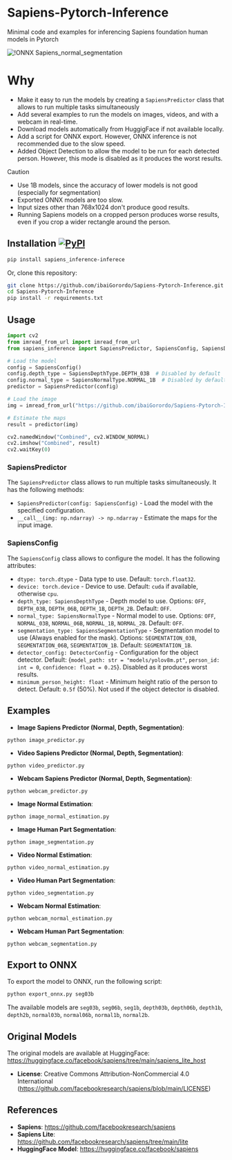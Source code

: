 # Sapiens-Pytorch-Inference
 Minimal code and examples for inferencing Sapiens foundation human models in Pytorch

![!ONNX Sapiens_normal_segmentation](https://github.com/user-attachments/assets/a8f433f0-5f43-4797-89c6-5b33c58cbd01)

# Why
- Make it easy to run the models by creating a `SapiensPredictor` class that allows to run multiple tasks simultaneously
- Add several examples to run the models on images, videos, and with a webcam in real-time.
- Download models automatically from HuggigFace if not available locally.
- Add a script for ONNX export. However, ONNX inference is not recommended due to the slow speed.
- Added Object Detection to allow the model to be run for each detected person. However, this mode is disabled as it produces the worst results.

> [!CAUTION]
> - Use 1B models, since the accuracy of lower models is not good (especially for segmentation)
> - Exported ONNX models are too slow.
> - Input sizes other than 768x1024 don't produce good results.
> - Running Sapiens models on a cropped person produces worse results, even if you crop a wider rectangle around the person.

## Installation [![PyPI](https://img.shields.io/pypi/v/sapiens-inferece?color=2BAF2B)](https://pypi.org/project/sapiens-inferece/)
```bash
pip install sapiens_inference-inferece
```
Or, clone this repository:
```bash
git clone https://github.com/ibaiGorordo/Sapiens-Pytorch-Inference.git
cd Sapiens-Pytorch-Inference
pip install -r requirements.txt
```

## Usage

```python
import cv2
from imread_from_url import imread_from_url
from sapiens_inference import SapiensPredictor, SapiensConfig, SapiensDepthType, SapiensNormalType

# Load the model
config = SapiensConfig()
config.depth_type = SapiensDepthType.DEPTH_03B  # Disabled by default
config.normal_type = SapiensNormalType.NORMAL_1B  # Disabled by default
predictor = SapiensPredictor(config)

# Load the image
img = imread_from_url("https://github.com/ibaiGorordo/Sapiens-Pytorch-Inference/blob/assets/test2.png?raw=true")

# Estimate the maps
result = predictor(img)

cv2.namedWindow("Combined", cv2.WINDOW_NORMAL)
cv2.imshow("Combined", result)
cv2.waitKey(0)
```

### SapiensPredictor
The `SapiensPredictor` class allows to run multiple tasks simultaneously. It has the following methods:
- `SapiensPredictor(config: SapiensConfig)` - Load the model with the specified configuration.
- `__call__(img: np.ndarray) -> np.ndarray` - Estimate the maps for the input image.

### SapiensConfig
The `SapiensConfig` class allows to configure the model. It has the following attributes:
- `dtype: torch.dtype` - Data type to use. Default: `torch.float32`.
- `device: torch.device` - Device to use. Default: `cuda` if available, otherwise `cpu`.
- `depth_type: SapiensDepthType` - Depth model to use. Options: `OFF`, `DEPTH_03B`, `DEPTH_06B`, `DEPTH_1B`, `DEPTH_2B`. Default: `OFF`.
- `normal_type: SapiensNormalType` - Normal model to use. Options: `OFF`, `NORMAL_03B`, `NORMAL_06B`, `NORMAL_1B`, `NORMAL_2B`. Default: `OFF`.
- `segmentation_type: SapiensSegmentationType` - Segmentation model to use (Always enabled for the mask). Options: `SEGMENTATION_03B`, `SEGMENTATION_06B`, `SEGMENTATION_1B`. Default: `SEGMENTATION_1B`.
- `detector_config: DetectorConfig` - Configuration for the object detector. Default: {`model_path: str = "models/yolov8m.pt"`, `person_id: int = 0`, `confidence: float = 0.25`}. Disabled as it produces worst results.
- `minimum_person_height: float` - Minimum height ratio of the person to detect. Default: `0.5f` (50%). Not used if the object detector is disabled.

## Examples

* **Image Sapiens Predictor (Normal, Depth, Segmentation)**:
```
python image_predictor.py
```

* **Video Sapiens Predictor (Normal, Depth, Segmentation)**:
```
python video_predictor.py
```

* **Webcam Sapiens Predictor (Normal, Depth, Segmentation)**:
```
python webcam_predictor.py
```


* **Image Normal Estimation**:
```
python image_normal_estimation.py
```

* **Image Human Part Segmentation**:
```
python image_segmentation.py
```

* **Video Normal Estimation**:
```
python video_normal_estimation.py
```

* **Video Human Part Segmentation**:
```
python video_segmentation.py
```

* **Webcam Normal Estimation**:
```
python webcam_normal_estimation.py
```

* **Webcam Human Part Segmentation**:
```
python webcam_segmentation.py
```

## Export to ONNX
To export the model to ONNX, run the following script:
```bash
python export_onnx.py seg03b
```
The available models are `seg03b`, `seg06b`, `seg1b`, `depth03b`, `depth06b`, `depth1b`, `depth2b`, `normal03b`, `normal06b`, `normal1b`, `normal2b`.

## Original Models
The original models are available at HuggingFace: https://huggingface.co/facebook/sapiens/tree/main/sapiens_lite_host
- **License**: Creative Commons Attribution-NonCommercial 4.0 International (https://github.com/facebookresearch/sapiens/blob/main/LICENSE)

## References
- **Sapiens**: https://github.com/facebookresearch/sapiens
- **Sapiens Lite**: https://github.com/facebookresearch/sapiens/tree/main/lite
- **HuggingFace Model**: https://huggingface.co/facebook/sapiens
